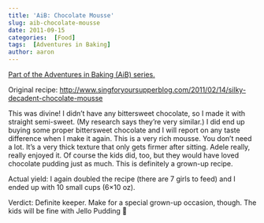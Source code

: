 ```yaml
---
title: 'AiB: Chocolate Mousse'
slug: aib-chocolate-mousse
date: 2011-09-15
categories:  [Food]
tags:  [Adventures in Baking]
author: aaron
---
```


[Part of the Adventures in Baking (AiB) series.](../adventures-in-baking-aib-overview/ "Adventures in Baking (AiB): Overview")

Original recipe: <http://www.singforyoursupperblog.com/2011/02/14/silky-decadent-chocolate-mousse>

This was divine! I didn’t have any bittersweet chocolate, so I made it with straight semi-sweet. (My research says they’re very similar.) I did end up buying some proper bittersweet chocolate and I will report on any taste difference when I make it again. This is a very rich mousse. You don’t need a lot. It’s a very thick texture that only gets firmer after sitting. Adele really, really enjoyed it. Of course the kids did, too, but they would have loved chocolate pudding just as much. This is definitely a grown-up recipe.

Actual yield: I again doubled the recipe (there are 7 girls to feed) and I ended up with 10 small cups (6&times;10 oz).

Verdict: Definite keeper. Make for a special grown-up occasion, though. The kids will be fine with Jello Pudding 🙂
